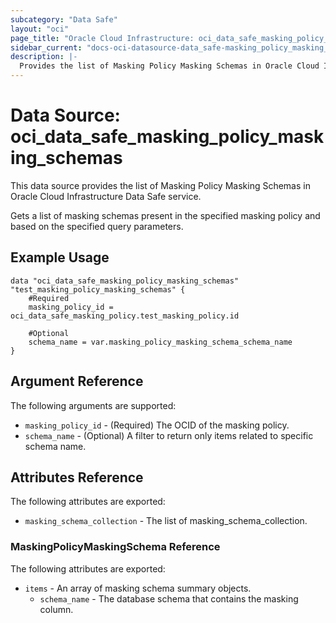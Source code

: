 ```yaml
---
subcategory: "Data Safe"
layout: "oci"
page_title: "Oracle Cloud Infrastructure: oci_data_safe_masking_policy_masking_schemas"
sidebar_current: "docs-oci-datasource-data_safe-masking_policy_masking_schemas"
description: |-
  Provides the list of Masking Policy Masking Schemas in Oracle Cloud Infrastructure Data Safe service
---
```


# Data Source: oci_data_safe_masking_policy_masking_schemas
This data source provides the list of Masking Policy Masking Schemas in Oracle Cloud Infrastructure Data Safe service.

Gets a list of masking schemas present in the specified masking policy and based on the specified query parameters. 


## Example Usage

```hcl
data "oci_data_safe_masking_policy_masking_schemas" "test_masking_policy_masking_schemas" {
	#Required
	masking_policy_id = oci_data_safe_masking_policy.test_masking_policy.id

	#Optional
	schema_name = var.masking_policy_masking_schema_schema_name
}
```

## Argument Reference

The following arguments are supported:

* `masking_policy_id` - (Required) The OCID of the masking policy.
* `schema_name` - (Optional) A filter to return only items related to specific schema name.


## Attributes Reference

The following attributes are exported:

* `masking_schema_collection` - The list of masking_schema_collection.

### MaskingPolicyMaskingSchema Reference

The following attributes are exported:

* `items` - An array of masking schema summary objects.
	* `schema_name` - The database schema that contains the masking column.


